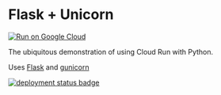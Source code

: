 # Flask + Unicorn

[![Run on Google Cloud](https://deploy.cloud.run/button.svg)](https://deploy.cloud.run)

The ubiquitous demonstration of using Cloud Run with Python. 

Uses [Flask](https://flask.palletsprojects.com/en/1.1.x/) and [gunicorn](https://gunicorn.org/)

[![deployment status badge](https://badge-receiver-ewtifq52za-uc.a.run.app/badge/service-three.svg)](https://service-three-ewtifq52za-uc.a.run.app/)
